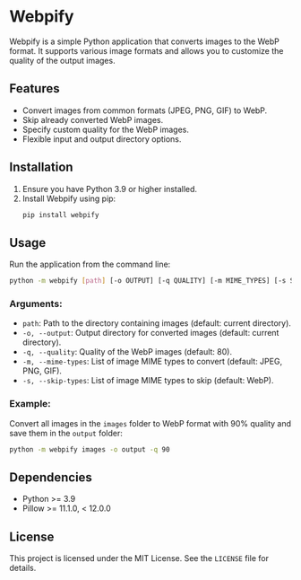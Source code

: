 # Webpify

Webpify is a simple Python application that converts images to the WebP format. It supports various image formats and allows you to customize the quality of the output images.

## Features
- Convert images from common formats (JPEG, PNG, GIF) to WebP.
- Skip already converted WebP images.
- Specify custom quality for the WebP images.
- Flexible input and output directory options.

## Installation

1. Ensure you have Python 3.9 or higher installed.
2. Install Webpify using pip:
   ```bash
   pip install webpify
   ```

## Usage

Run the application from the command line:

```bash
python -m webpify [path] [-o OUTPUT] [-q QUALITY] [-m MIME_TYPES] [-s SKIP_TYPES]
```

### Arguments:
- `path`: Path to the directory containing images (default: current directory).
- `-o, --output`: Output directory for converted images (default: current directory).
- `-q, --quality`: Quality of the WebP images (default: 80).
- `-m, --mime-types`: List of image MIME types to convert (default: JPEG, PNG, GIF).
- `-s, --skip-types`: List of image MIME types to skip (default: WebP).

### Example:
Convert all images in the `images` folder to WebP format with 90% quality and save them in the `output` folder:

```bash
python -m webpify images -o output -q 90
```

## Dependencies
- Python >= 3.9
- Pillow >= 11.1.0, < 12.0.0

## License

This project is licensed under the MIT License. See the `LICENSE` file for details.